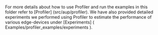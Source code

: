 For more details about how to use Profiler and run the examples in this folder refer to [Profiler] (src/aup/profiler).
We have also provided detailed experiments we performed using Profiler to estimate the performance of various edge-devices under [Experiments] ( Examples/profiler_examples/experiments  ).
